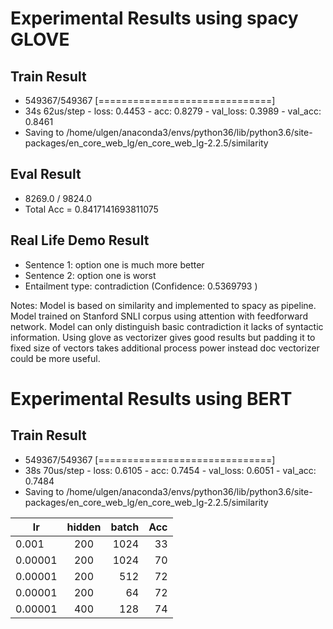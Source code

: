 # Experimental Results using spacy GLOVE

## Train Result

* 549367/549367 [==============================]
* 34s 62us/step - loss: 0.4453 - acc: 0.8279 - val_loss: 0.3989 - val_acc: 0.8461
* Saving to /home/ulgen/anaconda3/envs/python36/lib/python3.6/site-packages/en_core_web_lg/en_core_web_lg-2.2.5/similarity

## Eval Result

* 8269.0 / 9824.0 
* Total Acc = 0.8417141693811075

## Real Life Demo Result

* Sentence 1: option one is much more better
* Sentence 2: option one is worst
* Entailment type: contradiction (Confidence: 0.5369793 )

Notes: Model is based on similarity and implemented to spacy as pipeline. Model trained on Stanford SNLI corpus using attention
with feedforward network. Model can only distinguish basic contradiction it lacks of syntactic information. 
Using glove as vectorizer gives good results but padding it to fixed size of vectors takes additional process power instead doc
vectorizer could be more useful. 

# Experimental Results using BERT

## Train Result

* 549367/549367 [==============================] 
* 38s 70us/step - loss: 0.6105 - acc: 0.7454 - val_loss: 0.6051 - val_acc: 0.7484
* Saving to /home/ulgen/anaconda3/envs/python36/lib/python3.6/site-packages/en_core_web_lg/en_core_web_lg-2.2.5/similarity

| lr            | hidden        | batch | Acc  |
| ------------- |:-------------:| -----:| ----:|
| 0.001         | 200           | 1024  | 33   |
| 0.00001       | 200           | 1024  | 70   |
| 0.00001       | 200           | 512   | 72   |
| 0.00001       | 200           | 64    | 72   |
| 0.00001       | 400           | 128   | 74   |
